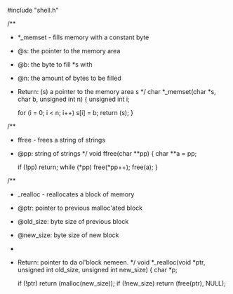 
#include "shell.h"

/**
 * *_memset - fills memory with a constant byte
 * @s: the pointer to the memory area
 * @b: the byte to fill *s with
 * @n: the amount of bytes to be filled
 * Return: (s) a pointer to the memory area s
 */
char *_memset(char *s, char b, unsigned int n)
{
	unsigned int i;

	for (i = 0; i < n; i++)
		s[i] = b;
	return (s);
}

/**
 * ffree - frees a string of strings
 * @pp: string of strings
 */
void ffree(char **pp)
{
	char **a = pp;

	if (!pp)
		return;
	while (*pp)
		free(*pp++);
	free(a);
}

/**
 * _realloc - reallocates a block of memory
 * @ptr: pointer to previous malloc'ated block
 * @old_size: byte size of previous block
 * @new_size: byte size of new block
 *
 * Return: pointer to da ol'block nemeen.
 */
void *_realloc(void *ptr, unsigned int old_size, unsigned int new_size)
{
	char *p;

	if (!ptr)
		return (malloc(new_size));
	if (!new_size)
		return (free(ptr), NULL);

